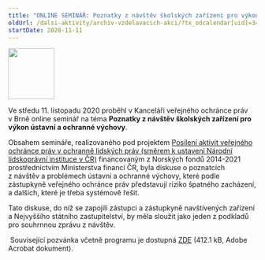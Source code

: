 ```yaml
---
title: "ONLINE SEMINÁŘ: Poznatky z návštěv školských zařízení pro výkon ústavní a ochranné výchovy (Norské fondy)"
oldUrl: /dalsi-aktivity/archiv-vzdelavacich-akci/?tx_odcalendar[uid]=349&cHash=7c5147cc11905a827d2995318a5cb78d
startDate: 2020-11-11
---
```


<p><img src="https://www.ochrance.cz/uploads/RTEmagicC_Norway_grants_4x__Custom__03.png.png" height="104" width="93" alt="" /></p>
<p class="align-blok">Ve středu 11. listopadu 2020 proběhl v Kanceláři veřejného ochránce práv v Brně online seminář na téma <strong>Poznatky z návštěv školských zařízení pro výkon ústavní a ochranné výchovy</strong>. </p>
<p class="align-blok">Obsahem semináře, realizovaného pod projektem <a href="/kancelar-vop/projekty-spoluprace/posileni-aktivit-verejneho-ochrance-prav-v-ochrane-lidskych-prav/" target="_blank">Posílení aktivit veřejného ochránce práv v ochranně lidských práv (směrem k ustavení Národní lidskoprávní instituce v ČR)</a> financovaným z Norských fondů 2014-2021 prostřednictvím Ministerstva financí ČR, byla diskuse o poznatcích z návštěv a problémech ústavní a ochranné výchovy, které podle zástupkyně veřejného ochránce práv představují riziko špatného zacházení, a dalších, které je třeba systémově řešit.</p>
<p class="align-blok">Tato diskuse, do níž se zapojili zástupci a zástupkyně navštívených zařízení a Nejvyššího státního zastupitelství, by měla sloužit jako jeden z podkladů pro souhrnnou zprávu z návštěv.</p>
<p class="align-blok"> Související pozvánka včetně programu je dostupná <a href="/uploads-import/projekt_ESF/00_2020_VA/SEMINARE/11_11_Poznatky_z_navstev_skolskych_zarizeni/11_11_Poznatky_z_navstev_skolskych_zarizeni_pro_vykon_ustavni_a_ochranne_vychovy_POZVANKA.pdf" target="_blank">ZDE</a> (412.1 kB, Adobe Acrobat dokument).<a href="/uploads-import/projekt_ESF/00_2020_VA/SEMINARE/10_02_Poznatky_VOP_nahradni_rodinna_pece/10_02_Poznatky_VOP_ze_setreni_v_oblasti_nahradni_rodinne_pece_POZVANKA.pdf" target="_blank"></a></p>
